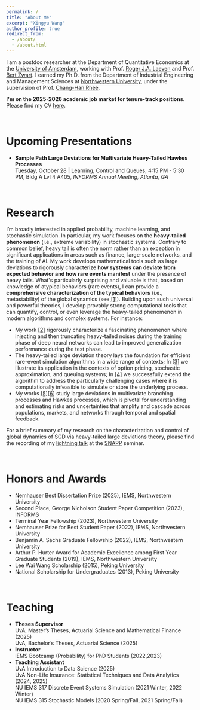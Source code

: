 ```yaml
---
permalink: /
title: "About Me"
excerpt: "Xingyu Wang"
author_profile: true
redirect_from: 
  - /about/
  - /about.html
---
```


I am a postdoc researcher at the Department of Quantitative Economics at the [University of Amsterdam](https://www.uva.nl/en), working with Prof. [Roger J.A. Laeven](https://www.rogerlaeven.nl) and Prof. [Bert Zwart](https://www.tue.nl/en/research/researchers/bert-zwart). I earned my Ph.D. from the Department of Industrial Engineering and Management Sciences at [Northwestern
University](https://www.northwestern.edu/), under the supervision of Prof. [Chang-Han Rhee](https://chrhee.github.io/). 

**I'm on the 2025-2026 academic job market for tenure-track positions.** Please find my CV [here](https://joshwang0322.github.io/files/CV_XingyuWang_2025.pdf). 


<br>

Upcoming Presentations
======
- **Sample Path Large Deviations for Multivariate Heavy-Tailed Hawkes Processes** <br>
  Tuesday, October 28 | Learning, Control and Queues, 4:15 PM - 5:30 PM, Bldg A Lvl 4 A405, *INFORMS Annual Meeting, Atlanta, GA*

<br>

Research
======

I’m broadly interested in applied probability, machine learning, and stochastic simulation. In particular, my work focuses on the **heavy-tailed phenomenon** (i.e., extreme variability) in stochastic systems. Contrary to common belief, heavy tail is often the norm rather than an exception in significant applications in areas such as finance, large-scale networks, and the training of AI. My work develops mathematical tools such as large deviations to rigorously characterize **how systems can deviate from expected behavior and how rare events manifest** under the presence of heavy tails. What's particularly surprising and valuable is that, based on knowledge of atypical behaviors (rare events), I can provide a **comprehensive characterization of the typical behaviors** (i.e., metastability) of the global dynamics (see [[1]](https://arxiv.org/pdf/2307.03479.pdf)). Building upon such universal and powerful theories, I develop provably strong computational tools that can quantify, control, or even leverage the heavy-tailed phenomenon in modern algorithms and complex systems. For instance:
- My work [[2]](https://openreview.net/pdf?id=B3Nde6lvab) rigorously characterize a fascinating phenomenon where injecting and then truncating heavy-tailed noises during the training phase of deep neural networks can lead to improved generalization performance during the test phase.
- The heavy-tailed large deviation theory lays the foundation for efficient rare-event simulation algorithms in a wide range of contexts; In [[3]](https://joshwang0322.github.io/files/WangRhee23b.pdf) we illustrate its application in the contexts of option pricing, stochastic approximation, and queuing systems; In [[4]](https://arxiv.org/pdf/2309.13820) we successfully extend the algorithm to address the particularly challenging cases where it is computationally infeasible to simulate or store the underlying process.
- My works [[5]](https://arxiv.org/pdf/2503.01004)[[6]](https://arxiv.org/pdf/2504.01119) study large deviations in multivariate branching processes and Hawkes processes, which is pivotal for understanding and estimating risks and uncertainties that amplify and cascade across populations, markets, and networks through temporal and spatial feedback.

For a brief summary of my research on the characterization and control of global dynamics of SGD via heavy-tailed large deviations theory, please find the recording of my [lightning talk](https://youtu.be/iXtA03euFQY?si=hadEnBdoLAH_ojpx&t=2831) at the [SNAPP](https://sites.google.com/view/snappseminar/home?authuser=0) seminar. 


<br>

Honors and Awards
======

- Nemhauser Best Dissertation Prize (2025), IEMS, Northwestern University
- Second Place, George Nicholson Student Paper Competition (2023), INFORMS
- Terminal Year Fellowship (2023), Northwestern University
- Nemhauser Prize for Best Student Paper (2022), IEMS, Northwestern University
- Benjamin A. Sachs Graduate Fellowship (2022), IEMS, Northwestern University
- Arthur P. Hurter Award for Academic Excellence among First Year Graduate Students (2019), IEMS, Northwestern University
- Lee Wai Wang Scholarship (2015), Peking University
- National Scholarship for Undergraduates (2013), Peking University

<br>

Teaching
=====

- **Theses Supervisor** <br>
  UvA, Master’s Theses, Actuarial Science and Mathematical Finance (2025) <br>
  UvA, Bachelor’s Theses, Actuarial Science (2025) <br>
- **Instructor** <br>
  IEMS Bootcamp (Probability) for PhD Students (2022,2023) <br>
- **Teaching Assistant** <br>
  UvA Introduction to Data Science (2025) <br>
  UvA Non-Life Insurance: Statistical Techniques and Data Analytics (2024, 2025) <br>
  NU IEMS 317 Discrete Event Systems Simulation (2021 Winter, 2022 Winter) <br>
  NU IEMS 315 Stochastic Models (2020 Spring/Fall, 2021 Spring/Fall) <br>